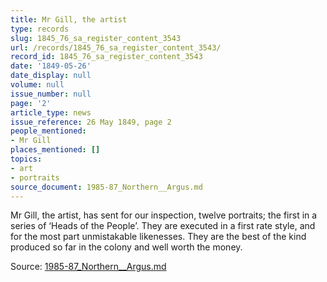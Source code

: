 ```yaml
---
title: Mr Gill, the artist
type: records
slug: 1845_76_sa_register_content_3543
url: /records/1845_76_sa_register_content_3543/
record_id: 1845_76_sa_register_content_3543
date: '1849-05-26'
date_display: null
volume: null
issue_number: null
page: '2'
article_type: news
issue_reference: 26 May 1849, page 2
people_mentioned:
- Mr Gill
places_mentioned: []
topics:
- art
- portraits
source_document: 1985-87_Northern__Argus.md
---
```


Mr Gill, the artist, has sent for our inspection, twelve portraits; the first in a series of ‘Heads of the People’.  They are executed in a first rate style, and for the most part unmistakable likenesses.  They are the best of the kind produced so far in the colony and well worth the money.

Source: [1985-87_Northern__Argus.md](/downloads/markdown/1985-87_Northern__Argus.md)
